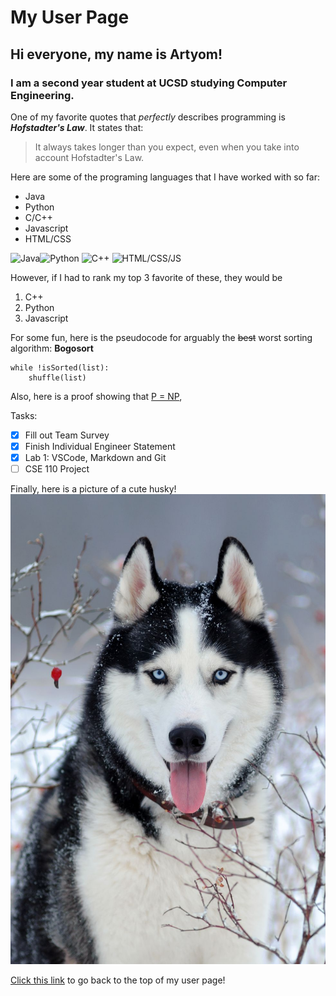 # **My User Page**
## Hi everyone, my name is Artyom!
### I am a second year student at UCSD studying **Computer Engineering**.

One of my favorite quotes that *perfectly* describes programming is ***Hofstadter's Law***. It states that:

>It always takes longer than you expect, even when you take into account Hofstadter's Law.

Here are some of the programing languages that I have worked with so far:
- Java
- Python
- C/C++
- Javascript
- HTML/CSS

![Java](https://cdn.iconscout.com/icon/free/png-128/java-60-1174953.png)![Python](https://icons.iconarchive.com/icons/cornmanthe3rd/plex/128/Other-python-icon.png) ![C++](https://bit.ly/31Lr1xp) 
![HTML/CSS/JS](https://i.ibb.co/6WXZstj/htmlcssjs.jpg)  

However, if I had to rank my top 3 favorite of these, they would be
1. C++
2. Python
3. Javascript

For some fun, here is the pseudocode for arguably the ~~best~~ worst sorting algorithm: **Bogosort**

```
while !isSorted(list):
    shuffle(list)
```

Also, here is a proof showing that [P = NP](https://www.youtube.com/watch?v=dQw4w9WgXcQ&ab_channel=RickAstleyVEVO, "Proof"),

Tasks:
- [x] Fill out Team Survey
- [x] Finish Individual Engineer Statement
- [x] Lab 1: VSCode, Markdown and Git
- [ ] CSE 110 Project

Finally, here is a picture of a cute husky!
![Doggo](doggo.jpg)

[Click this link](#my-user-page) to go back to the top of my user page!
